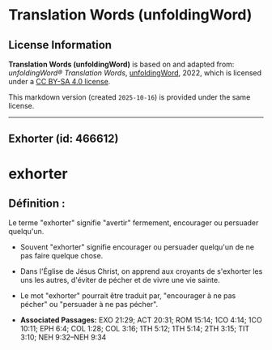 # Translation Words (unfoldingWord)

## License Information

**Translation Words (unfoldingWord)** is based on and adapted from: _unfoldingWord® Translation Words_, [unfoldingWord](https://unfoldingword.org/utw), 2022, which is licensed under a [CC BY-SA 4.0 license](https://creativecommons.org/licenses/by-sa/4.0/legalcode.en).

This markdown version (created `2025-10-16`) is provided under the same license.



--------------------------------

## Exhorter (id: 466612)

exhorter
========

Définition :
------------

Le terme "exhorter" signifie "avertir" fermement, encourager ou persuader quelqu'un.

* Souvent "exhorter" signifie encourager ou persuader quelqu'un de ne pas faire quelque chose.
* Dans l'Église de Jésus Christ, on apprend aux croyants de s'exhorter les uns les autres, d'éviter de pécher et de vivre une vie sainte.
* Le mot "exhorter" pourrait être traduit par, "encourager à ne pas pécher" ou "persuader à ne pas pécher".

* **Associated Passages:** EXO 21:29; ACT 20:31; ROM 15:14; 1CO 4:14; 1CO 10:11; EPH 6:4; COL 1:28; COL 3:16; 1TH 5:12; 1TH 5:14; 2TH 3:15; TIT 3:10; NEH 9:32–NEH 9:34

